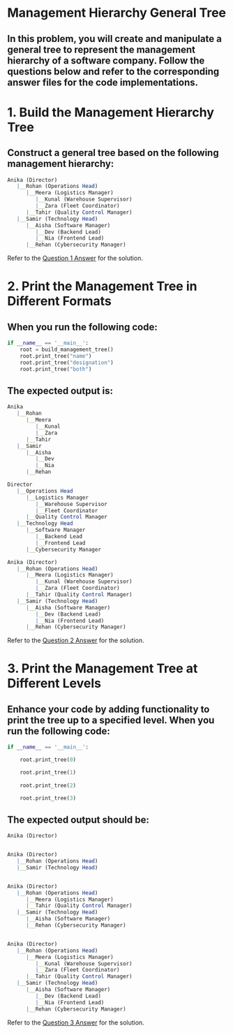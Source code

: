 
# Management Hierarchy General Tree
## In this problem, you will create and manipulate a general tree to represent the management hierarchy of a software company. Follow the questions below and refer to the corresponding answer files for the code implementations.

# 1. Build the Management Hierarchy Tree

## Construct a general tree based on the following management hierarchy:

```mathematica
Anika (Director)
   |__Rohan (Operations Head)
      |__Meera (Logistics Manager)
         |__Kunal (Warehouse Supervisor)
         |__Zara (Fleet Coordinator)
      |__Tahir (Quality Control Manager)
   |__Samir (Technology Head)
      |__Aisha (Software Manager)
         |__Dev (Backend Lead)
         |__Nia (Frontend Lead)
      |__Rehan (Cybersecurity Manager)
```
Refer to the [Question 1 Answer](Answer/Answer_1.py) for the solution.

# 2. Print the Management Tree in Different Formats

## When you run the following code:
```python
if __name__ == '__main__':
    root = build_management_tree()
    root.print_tree("name")
    root.print_tree("designation")
    root.print_tree("both")
```

## The expected output is:
```mathematica
Anika
   |__Rohan
      |__Meera
         |__Kunal
         |__Zara
      |__Tahir
   |__Samir
      |__Aisha
         |__Dev
         |__Nia
      |__Rehan

Director
   |__Operations Head
      |__Logistics Manager
         |__Warehouse Supervisor
         |__Fleet Coordinator
      |__Quality Control Manager
   |__Technology Head
      |__Software Manager
         |__Backend Lead
         |__Frontend Lead
      |__Cybersecurity Manager

Anika (Director)
   |__Rohan (Operations Head)
      |__Meera (Logistics Manager)
         |__Kunal (Warehouse Supervisor)
         |__Zara (Fleet Coordinator)
      |__Tahir (Quality Control Manager)
   |__Samir (Technology Head)
      |__Aisha (Software Manager)
         |__Dev (Backend Lead)
         |__Nia (Frontend Lead)
      |__Rehan (Cybersecurity Manager)
```

Refer to the [Question 2 Answer](Answer/Answer_2.py) for the solution.

# 3. Print the Management Tree at Different Levels

## Enhance your code by adding functionality to print the tree up to a specified level. When you run the following code:
```python
if __name__ == '__main__':

    root.print_tree(0)

    root.print_tree(1)
  
    root.print_tree(2)

    root.print_tree(3)

```


## The expected output should be:
```mathematica
Anika (Director)


Anika (Director)
   |__Rohan (Operations Head)
   |__Samir (Technology Head)


Anika (Director)
   |__Rohan (Operations Head)
      |__Meera (Logistics Manager)
      |__Tahir (Quality Control Manager)
   |__Samir (Technology Head)
      |__Aisha (Software Manager)
      |__Rehan (Cybersecurity Manager)


Anika (Director)
   |__Rohan (Operations Head)
      |__Meera (Logistics Manager)
         |__Kunal (Warehouse Supervisor)
         |__Zara (Fleet Coordinator)
      |__Tahir (Quality Control Manager)
   |__Samir (Technology Head)
      |__Aisha (Software Manager)
         |__Dev (Backend Lead)
         |__Nia (Frontend Lead)
      |__Rehan (Cybersecurity Manager)
```

Refer to the [Question 3 Answer](Answer/Answer_3.py) for the solution.